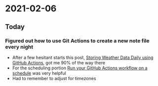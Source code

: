# 2021-02-06

## Today

### Figured out how to use Git Actions to create a new note file every night

- After a few hesitant starts this post, [Storing Weather Data Daily using GitHub Actions](https://codeburst.io/storing-weather-data-daily-using-github-actions-c2b0ed513ca6), got me 90% of the way there
- For the scheduling portion [Run your GitHub Actions workflow on a schedule](https://jasonet.co/posts/scheduled-actions/) was very helpful
- Had to remember to adjust for timezones